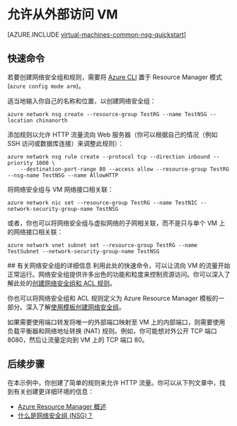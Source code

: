 <properties
   pageTitle="允许从外部访问 Linux VM | Azure"
   description="了解如何打开端口/创建终结点，以便允许使用 Resource Manager 部署模型和 Azure CLI 从外部访问 Linux VM"
   services="virtual-machines-linux"
   documentationCenter=""
   authors="iainfoulds"
   manager="timlt"
   editor=""/>

<tags
	ms.service="virtual-machines-linux"
	ms.date="05/24/2016"
	wacn.date="07/11/2016"/>

# 允许从外部访问 VM
[AZURE.INCLUDE [virtual-machines-common-nsg-quickstart](../includes/virtual-machines-common-nsg-quickstart.md)]

## 快速命令
若要创建网络安全组和规则，需要将 [Azure CLI](/documentation/articles/xplat-cli-install) 置于 Resource Manager 模式 (`azure config mode arm`)。

适当地输入你自己的名称和位置，以创建网络安全组：

	azure network nsg create --resource-group TestRG --name TestNSG --location chinanorth

添加规则以允许 HTTP 流量流向 Web 服务器（你可以根据自己的情况（例如 SSH 访问或数据库连接）来调整此规则）：

	azure network nsg rule create --protocol tcp --direction inbound --priority 1000 \
	    --destination-port-range 80 --access allow --resource-group TestRG --nsg-name TestNSG --name AllowHTTP

将网络安全组与 VM 网络接口相关联：

	azure network nic set --resource-group TestRG --name TestNIC --network-security-group-name TestNSG

或者，你也可以将网络安全组与虚拟网络的子网相关联，而不是只与单个 VM 上的网络接口相关联：

	azure network vnet subnet set --resource-group TestRG --name TestSubnet --network-security-group-name TestNSG

##<a name="more-information-on-network-security-groups"></a> 有关网络安全组的详细信息
利用此处的快速命令，可以让流向 VM 的流量开始正常运行。网络安全组提供许多出色的功能和粒度来控制资源访问。你可以深入了解此处的[创建网络安全组和 ACL 规则](/documentation/articles/virtual-networks-create-nsg-arm-cli)。

你也可以将网络安全组和 ACL 规则定义为 Azure Resource Manager 模板的一部分。深入了解[使用模板创建网络安全组](/documentation/articles/virtual-networks-create-nsg-arm-template)。

如果需要使用端口转发将唯一的外部端口映射至 VM 上的内部端口，则需要使用负载平衡器和网络地址转换 (NAT) 规则。例如，你可能想对外公开 TCP 端口 8080，然后让流量定向到 VM 上的 TCP 端口 80。

## 后续步骤
在本示例中，你创建了简单的规则来允许 HTTP 流量。你可以从下列文章中，找到有关创建更详细环境的信息：

- [Azure Resource Manager 概述](/documentation/articles/resource-group-overview)
- [什么是网络安全组 (NSG)？](/documentation/articles/virtual-networks-nsg)

<!---HONumber=Mooncake_0704_2016-->
